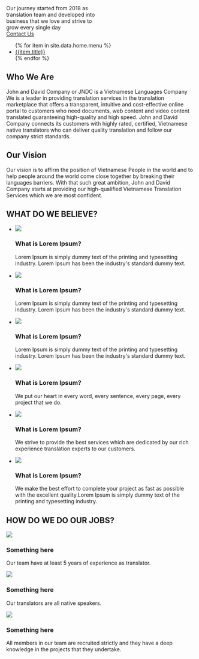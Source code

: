 

<section id="introduce">
    <div class="jumbotron">
        <div class="container">
            <div class="banner_text">
                <div class="heading">
                    Our journey started from 2018 as <br>
                    translation team and developed into <br>
                    business that we love and strive to <br>
                    grow every single day
                </div>
                <a href="#" class="btn btn-default" role="button">Contact Us</a>
            </div>
            <div class="banner_bottom_panel hidden-xs hidden-sm hidden-md">
                <ul class="panel_list">
                    {% for item in site.data.home.menu %}
                        <li>
                            <a class="smooth_scroll" href="{{item.link}}">{{item.title}}</a>
                        </li>
                    {% endfor %}
                </ul>
            </div>
        </div>
    </div>
</section>

<!-- OVERVIEW Container -->
<section id="overview">
    <div class="container text-center">
        <h2 class="title">Who We Are</h2>
        <p class="content">John and David Company or JNDC is a Vietnamese Languages Company We is a leader in providing translation services in the translation marketplace that offers a transparent, intuitive and cost-effective online portal to customers who need documents, web content and video content translated guaranteeing high-quality and high speed. John and David Company connects its customers with highly rated, certified, Vietnamese native translators who can deliver quality translation and follow our company strict standards.</p>
    </div>
</section>

<!-- VISION Container -->
<section id="vision">
    <div class="container text-center">
        <h2 class="title">Our Vision</h2>
        <p class="content">Our vision is to affirm the position of Vietnamese People in the world and to help people around the world come close together by breaking their languages barriers. With that such great ambition, John and David Company starts at providing our high-qualified Vietnamese Translation Services which we are most confident.
        </p>
    </div>
</section>

<!-- What Do We Believe -->
<section id="belief">
    <div class="container-fluid">
        <div class="row">
            <div class="col-md-5 text-center side_title">
                <h1>WHAT DO WE BELIEVE?</h1>
            </div>
            <div class="col-md-7 side_description">
                <ul>
                    <li>
                        <div class="row media_rect">
                            <div class="col-sm-1 text-center media_icon">
                                <img src="/img/recommended.png">
                            </div>
                            <div class="col-sm-1"></div>
                            <div class="col-sm-10 media_text">
                                <h3>What is Lorem Ipsum?</h3>
                                <p>Lorem Ipsum is simply dummy text of the printing and typesetting industry. Lorem Ipsum has been the industry's standard dummy text.</p>
                            </div>
                        </div>
                    </li>
                    <li>
                        <div class="row media_rect">
                            <div class="col-sm-1 text-center media_icon">
                                <img src="/img/recommended.png">
                            </div>
                            <div class="col-sm-1"></div>
                            <div class="col-sm-10 media_text">
                                <h3>What is Lorem Ipsum?</h3>
                                <p>Lorem Ipsum is simply dummy text of the printing and typesetting industry. Lorem Ipsum has been the industry's standard dummy text.</p>
                            </div>
                        </div>
                    </li>
                    <li>
                        <div class="row media_rect">
                            <div class="col-sm-1 text-center media_icon">
                                <img src="/img/recommended.png">
                            </div>
                            <div class="col-sm-1"></div>
                            <div class="col-sm-10 media_text">
                                <h3>What is Lorem Ipsum?</h3>
                                <p>Lorem Ipsum is simply dummy text of the printing and typesetting industry. Lorem Ipsum has been the industry's standard dummy text.</p>
                            </div>
                        </div>
                    </li>
                </ul>
            </div>
        </div>
    </div>
</section>

<!-- How Do We Do Our Jobs -->
<section id="jobs" class="media_box">
    <div class="container-fluid">
        <div class="row">
            <div class="col-md-7 side_description">
                <ul>
                    <li>
                        <div class="row media_rect">
                            <div class="col-sm-1 text-center media_icon">
                                <img src="/img/recommended.png">
                            </div>
                            <div class="col-sm-1"></div>
                            <div class="col-sm-10 media_text">
                                <h3>What is Lorem Ipsum?</h3>
                                <p>We put our heart in every word, every sentence, every page, every project that we do.</p>
                            </div>
                        </div>
                    </li>
                    <li>
                        <div class="row media_rect">
                            <div class="col-sm-1 text-center media_icon">
                                <img src="/img/recommended.png">
                            </div>
                            <div class="col-sm-1"></div>
                            <div class="col-sm-10 media_text">
                                <h3>What is Lorem Ipsum?</h3>
                                <p>We strive to provide the best services which are dedicated by our rich experience translation experts to our customers.</p>
                            </div>
                        </div>
                    </li>
                    <li>
                        <div class="row media_rect">
                            <div class="col-sm-1 text-center media_icon">
                                <img src="/img/recommended.png">
                            </div>
                            <div class="col-sm-1"></div>
                            <div class="col-sm-10 media_text">
                                <h3>What is Lorem Ipsum?</h3>
                                <p>We make the best effort to complete your project as fast as possible with the excellent quality.Lorem Ipsum is simply dummy text of the printing and typesetting industry.</p>
                            </div>
                        </div>                        
                    </li>
                </ul>
            </div>
            <div class="col-md-5 side_title text-center">
                <h1>HOW DO WE DO OUR JOBS?</h1>
            </div>
        </div>
    </div>
</section>

<section id="team">
    <div class="container text-center">
        <div class="row">
            <div class="col-sm-4">
                <img src="/img/recommended.png">
                <h3>Something here</h3>
                <p>Our team have at least 5 years of experience as translator.</p>
            </div>
            <div class="col-sm-4">
                <img src="/img/recommended.png">
                <h3>Something here</h3>
                <p>Our translators are all native speakers.</p>
            </div>
            <div class="col-sm-4">
                <img src="/img/recommended.png">
                <h3>Something here</h3>
                <p>All members in our team are recruited strictly and they have a deep knowledge in the projects that they undertake.</p>
            </div>
        </div>
    </div>
</section>